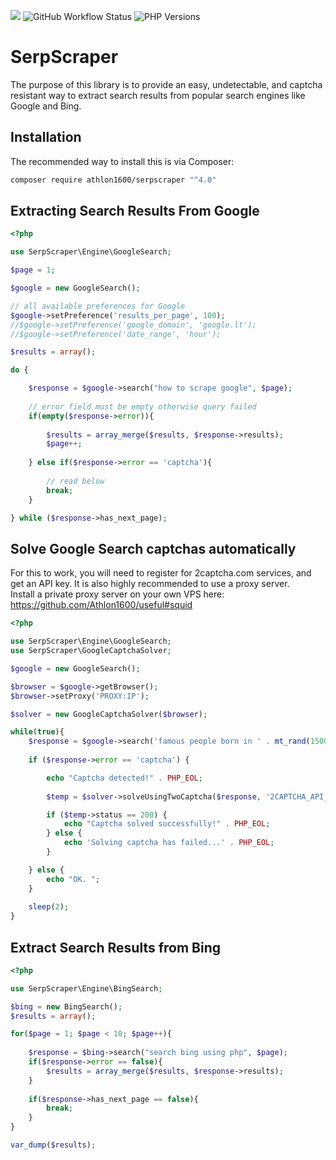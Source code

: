![](https://img.shields.io/github/last-commit/Athlon1600/SerpScraper.svg) 
![GitHub Workflow Status](https://img.shields.io/github/actions/workflow/status/Athlon1600/SerpScraper/static.yml)
![PHP Versions](https://img.shields.io/badge/PHP%20Versions-%3E%3D7.3%20%7C%7C%20%5E8.0-blue)


SerpScraper
===========

The purpose of this library is to provide an easy, undetectable, and captcha resistant way to extract search results
from popular search engines like Google and Bing.

## Installation

The recommended way to install this is via Composer:

```bash
composer require athlon1600/serpscraper "^4.0"
```

## Extracting Search Results From Google

```php
<?php

use SerpScraper\Engine\GoogleSearch;

$page = 1;

$google = new GoogleSearch();

// all available preferences for Google
$google->setPreference('results_per_page', 100);
//$google->setPreference('google_domain', 'google.lt');
//$google->setPreference('date_range', 'hour');

$results = array();

do {

	$response = $google->search("how to scrape google", $page);
	
	// error field must be empty otherwise query failed
	if(empty($response->error)){
	
		$results = array_merge($results, $response->results);
		$page++;
		
	} else if($response->error == 'captcha'){
	    
	    // read below
	    break;
	}

} while ($response->has_next_page);
```


## Solve Google Search captchas automatically

For this to work, you will need to register for 2captcha.com services, and get an API key.
It is also highly recommended to use a proxy server.  
Install a private proxy server on your own VPS here:  
https://github.com/Athlon1600/useful#squid

```php
<?php

use SerpScraper\Engine\GoogleSearch;
use SerpScraper\GoogleCaptchaSolver;

$google = new GoogleSearch();

$browser = $google->getBrowser();
$browser->setProxy('PROXY:IP');

$solver = new GoogleCaptchaSolver($browser);

while(true){
    $response = $google->search('famous people born in ' . mt_rand(1500, 2020));
    
    if ($response->error == 'captcha') {

        echo "Captcha detected!" . PHP_EOL;
        
        $temp = $solver->solveUsingTwoCaptcha($response, '2CAPTCHA_API_KEY', 90);

        if ($temp->status == 200) {
            echo "Captcha solved successfully!" . PHP_EOL;
        } else {
            echo 'Solving captcha has failed...' . PHP_EOL;
        }

    } else {
        echo "OK. ";
    }
    
    sleep(2);
}
```



## Extract Search Results from Bing

```php
<?php

use SerpScraper\Engine\BingSearch;

$bing = new BingSearch();
$results = array();

for($page = 1; $page < 10; $page++){
	
	$response = $bing->search("search bing using php", $page);
	if($response->error == false){
		$results = array_merge($results, $response->results);
	}
	
	if($response->has_next_page == false){
		break;
	}
}

var_dump($results);

```
